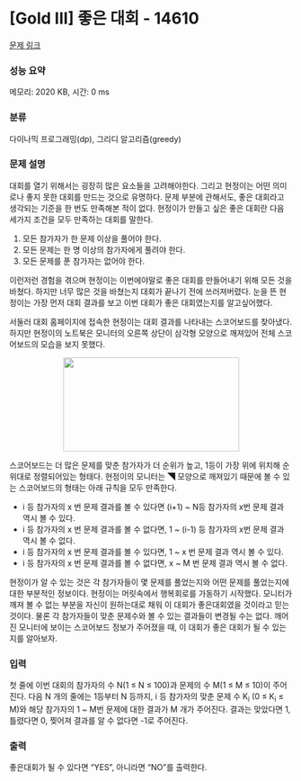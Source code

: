 # [Gold III] 좋은 대회 - 14610 

[문제 링크](https://www.acmicpc.net/problem/14610) 

### 성능 요약

메모리: 2020 KB, 시간: 0 ms

### 분류

다이나믹 프로그래밍(dp), 그리디 알고리즘(greedy)

### 문제 설명

<p>대회를 열기 위해서는 굉장히 많은 요소들을 고려해야한다. 그리고 현정이는 어떤 의미로나 좋지 못한 대회를 만드는 것으로 유명하다. 문제 부분에 관해서도, 좋은 대회라고 생각되는 기준을 한 번도 만족해본 적이 없다. 현정이가 만들고 싶은 좋은 대회란 다음 세가지 조건을 모두 만족하는 대회를 말한다.</p>

<ol>
	<li>모든 참가자가 한 문제 이상을 풀어야 한다.</li>
	<li>모든 문제는 한 명 이상의 참가자에게 풀려야 한다.</li>
	<li>모든 문제를 푼 참가자는 없어야 한다.</li>
</ol>

<p>이런저런 경험을 겪으며 현정이는 이번에야말로 좋은 대회를 만들어내기 위해 모든 것을 바쳤다. 하지만 너무 많은 것을 바쳤는지 대회가 끝나기 전에 쓰러져버렸다. 눈을 뜬 현정이는 가장 먼저 대회 결과를 보고 이번 대회가 좋은 대회였는지를 알고싶어했다.</p>

<p>서둘러 대회 홈페이지에 접속한 현정이는 대회 결과를 나타내는 스코어보드를 찾아냈다. 하지만 현정이의 노트북은 모니터의 오른쪽 상단이 삼각형 모양으로 깨져있어 전체 스코어보드의 모습을 보지 못했다.</p>

<p style="text-align:center"><img alt="" src="https://onlinejudgeimages.s3-ap-northeast-1.amazonaws.com/problem/14610/1.png" style="height:167px; width:313px"></p>

<p>스코어보드는 더 많은 문제를 맞춘 참가자가 더 순위가 높고, 1등이 가장 위에 위치해 순위대로 정렬되어있는 형태다. 현정이의 모니터는 ◥ 모양으로 깨져있기 때문에 볼 수 있는 스코어보드의 형태는 아래 규칙을 모두 만족한다.</p>

<ul>
	<li>i 등 참가자의 x 번 문제 결과를 볼 수 있다면 (i+1) ~ N등 참가자의 x번 문제 결과 역시 볼 수 있다.</li>
	<li>i 등 참가자의 x 번 문제 결과를 볼 수 없다면, 1 ~ (i-1) 등 참가자의 x번 문제 결과 역시 볼 수 없다.</li>
	<li>i 등 참가자의 x 번 문제 결과를 볼 수 있다면, 1 ~ x 번 문제 결과 역시 볼 수 있다. </li>
	<li>i 등 참가자의 x 번 문제 결과를 볼 수 없다면, x ~ M 번 문제 결과 역시 볼 수 없다. </li>
</ul>

<p>현정이가 알 수 있는 것은 각 참가자들이 몇 문제를 풀었는지와 어떤 문제를 풀었는지에 대한 부분적인 정보이다. 현정이는 머릿속에서 행복회로를 가동하기 시작했다. 모니터가 깨져 볼 수 없는 부분을 자신이 원하는대로 채워 이 대회가 좋은대회였을 것이라고 믿는 것이다. 물론 각 참가자들이 맞춘 문제수와 볼 수 있는 결과들이 변경될 수는 없다. 깨어진 모니터에 보이는 스코어보드 정보가 주어졌을 때, 이 대회가 좋은 대회가 될 수 있는지를 알아보자.</p>

### 입력 

 <p>첫 줄에 이번 대회의 참가자의 수 N(1 ≤ N ≤ 100)과 문제의 수 M(1 ≤ M ≤ 10)이 주어진다. 다음 N 개의 줄에는 1등부터 N 등까지, i 등 참가자의 맞춘 문제 수 K<sub>i</sub> (0 ≤ K<sub>i</sub> ≤ M)와 해당 참가자의 1 ~ M번 문제에 대한 결과가 M 개가 주어진다. 결과는 맞았다면 1, 틀렸다면 0, 찢어져 결과를 알 수 없다면 -1로 주어진다.</p>

### 출력 

 <p>좋은대회가 될 수 있다면 “YES”, 아니라면  “NO”를 출력한다.</p>


